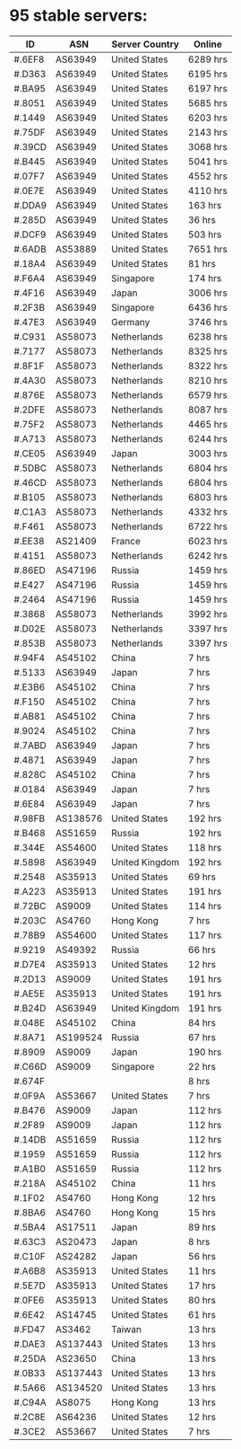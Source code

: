 # 95 stable servers:

| ID | ASN | Server Country | Online |
| ------ | ------ | ------ | ------ |
| #.6EF8 | AS63949 | United States | 6289 hrs |
| #.D363 | AS63949 | United States | 6195 hrs |
| #.BA95 | AS63949 | United States | 6197 hrs |
| #.8051 | AS63949 | United States | 5685 hrs |
| #.1449 | AS63949 | United States | 6203 hrs |
| #.75DF | AS63949 | United States | 2143 hrs |
| #.39CD | AS63949 | United States | 3068 hrs |
| #.B445 | AS63949 | United States | 5041 hrs |
| #.07F7 | AS63949 | United States | 4552 hrs |
| #.0E7E | AS63949 | United States | 4110 hrs |
| #.DDA9 | AS63949 | United States | 163 hrs |
| #.285D | AS63949 | United States | 36 hrs |
| #.DCF9 | AS63949 | United States | 503 hrs |
| #.6ADB | AS53889 | United States | 7651 hrs |
| #.18A4 | AS63949 | United States | 81 hrs |
| #.F6A4 | AS63949 | Singapore | 174 hrs |
| #.4F16 | AS63949 | Japan | 3006 hrs |
| #.2F3B | AS63949 | Singapore | 6436 hrs |
| #.47E3 | AS63949 | Germany | 3746 hrs |
| #.C931 | AS58073 | Netherlands | 6238 hrs |
| #.7177 | AS58073 | Netherlands | 8325 hrs |
| #.8F1F | AS58073 | Netherlands | 8322 hrs |
| #.4A30 | AS58073 | Netherlands | 8210 hrs |
| #.876E | AS58073 | Netherlands | 6579 hrs |
| #.2DFE | AS58073 | Netherlands | 8087 hrs |
| #.75F2 | AS58073 | Netherlands | 4465 hrs |
| #.A713 | AS58073 | Netherlands | 6244 hrs |
| #.CE05 | AS63949 | Japan | 3003 hrs |
| #.5DBC | AS58073 | Netherlands | 6804 hrs |
| #.46CD | AS58073 | Netherlands | 6804 hrs |
| #.B105 | AS58073 | Netherlands | 6803 hrs |
| #.C1A3 | AS58073 | Netherlands | 4332 hrs |
| #.F461 | AS58073 | Netherlands | 6722 hrs |
| #.EE38 | AS21409 | France | 6023 hrs |
| #.4151 | AS58073 | Netherlands | 6242 hrs |
| #.86ED | AS47196 | Russia | 1459 hrs |
| #.E427 | AS47196 | Russia | 1459 hrs |
| #.2464 | AS47196 | Russia | 1459 hrs |
| #.3868 | AS58073 | Netherlands | 3992 hrs |
| #.D02E | AS58073 | Netherlands | 3397 hrs |
| #.853B | AS58073 | Netherlands | 3397 hrs |
| #.94F4 | AS45102 | China | 7 hrs |
| #.5133 | AS63949 | Japan | 7 hrs |
| #.E3B6 | AS45102 | China | 7 hrs |
| #.F150 | AS45102 | China | 7 hrs |
| #.AB81 | AS45102 | China | 7 hrs |
| #.9024 | AS45102 | China | 7 hrs |
| #.7ABD | AS63949 | Japan | 7 hrs |
| #.4871 | AS63949 | Japan | 7 hrs |
| #.828C | AS45102 | China | 7 hrs |
| #.0184 | AS63949 | Japan | 7 hrs |
| #.6E84 | AS63949 | Japan | 7 hrs |
| #.98FB | AS138576 | United States | 192 hrs |
| #.B468 | AS51659 | Russia | 192 hrs |
| #.344E | AS54600 | United States | 118 hrs |
| #.5898 | AS63949 | United Kingdom | 192 hrs |
| #.2548 | AS35913 | United States | 69 hrs |
| #.A223 | AS35913 | United States | 191 hrs |
| #.72BC | AS9009 | United States | 114 hrs |
| #.203C | AS4760 | Hong Kong | 7 hrs |
| #.78B9 | AS54600 | United States | 117 hrs |
| #.9219 | AS49392 | Russia | 66 hrs |
| #.D7E4 | AS35913 | United States | 12 hrs |
| #.2D13 | AS9009 | United States | 191 hrs |
| #.AE5E | AS35913 | United States | 191 hrs |
| #.B24D | AS63949 | United Kingdom | 191 hrs |
| #.048E | AS45102 | China | 84 hrs |
| #.8A71 | AS199524 | Russia | 67 hrs |
| #.8909 | AS9009 | Japan | 190 hrs |
| #.C66D | AS9009 | Singapore | 22 hrs |
| #.674F |  |  | 8 hrs |
| #.0F9A | AS53667 | United States | 7 hrs |
| #.B476 | AS9009 | Japan | 112 hrs |
| #.2F89 | AS9009 | Japan | 112 hrs |
| #.14DB | AS51659 | Russia | 112 hrs |
| #.1959 | AS51659 | Russia | 112 hrs |
| #.A1B0 | AS51659 | Russia | 112 hrs |
| #.218A | AS45102 | China | 11 hrs |
| #.1F02 | AS4760 | Hong Kong | 12 hrs |
| #.8BA6 | AS4760 | Hong Kong | 15 hrs |
| #.5BA4 | AS17511 | Japan | 89 hrs |
| #.63C3 | AS20473 | Japan | 8 hrs |
| #.C10F | AS24282 | Japan | 56 hrs |
| #.A6B8 | AS35913 | United States | 11 hrs |
| #.5E7D | AS35913 | United States | 17 hrs |
| #.0FE6 | AS35913 | United States | 80 hrs |
| #.6E42 | AS14745 | United States | 61 hrs |
| #.FD47 | AS3462 | Taiwan | 13 hrs |
| #.DAE3 | AS137443 | United States | 13 hrs |
| #.25DA | AS23650 | China | 13 hrs |
| #.0B33 | AS137443 | United States | 13 hrs |
| #.5A66 | AS134520 | United States | 13 hrs |
| #.C94A | AS8075 | Hong Kong | 13 hrs |
| #.2C8E | AS64236 | United States | 12 hrs |
| #.3CE2 | AS53667 | United States | 7 hrs |

